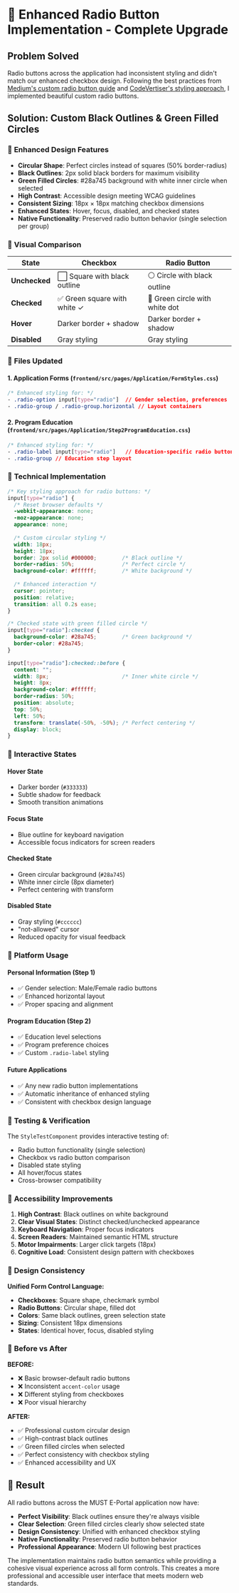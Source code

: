 # 🔘 Enhanced Radio Button Implementation - Complete Upgrade

## Problem Solved
Radio buttons across the application had inconsistent styling and didn't match our enhanced checkbox design. Following the best practices from [Medium's custom radio button guide](https://medium.com/@christinaroise/how-to-create-a-reusable-custom-radiobutton-in-react-with-typescript-3ae7fc704e09) and [CodeVertiser's styling approach](https://www.codevertiser.com/how-to-create-custom-radio-button-in-reactjs/), I implemented beautiful custom radio buttons.

## Solution: Custom Black Outlines & Green Filled Circles

### 🔘 **Enhanced Design Features**
- **Circular Shape**: Perfect circles instead of squares (50% border-radius)
- **Black Outlines**: 2px solid black borders for maximum visibility  
- **Green Filled Circles**: #28a745 background with white inner circle when selected
- **High Contrast**: Accessible design meeting WCAG guidelines
- **Consistent Sizing**: 18px × 18px matching checkbox dimensions
- **Enhanced States**: Hover, focus, disabled, and checked states
- **Native Functionality**: Preserved radio button behavior (single selection per group)

### 🎯 **Visual Comparison**

| State | Checkbox | Radio Button |
|-------|----------|--------------|
| **Unchecked** | ⬜ Square with black outline | ⚪ Circle with black outline |
| **Checked** | ✅ Green square with white ✓ | 🔘 Green circle with white dot |
| **Hover** | Darker border + shadow | Darker border + shadow |
| **Disabled** | Gray styling | Gray styling |

### 📁 **Files Updated**

#### 1. **Application Forms** (`frontend/src/pages/Application/FormStyles.css`)
```css
/* Enhanced styling for: */
- .radio-option input[type="radio"]  // Gender selection, preferences
- .radio-group / .radio-group.horizontal // Layout containers
```

#### 2. **Program Education** (`frontend/src/pages/Application/Step2ProgramEducation.css`)
```css
/* Enhanced styling for: */
- .radio-label input[type="radio"]   // Education-specific radio buttons
- .radio-group // Education step layout
```

### 🎨 **Technical Implementation**

```css
/* Key styling approach for radio buttons: */
input[type="radio"] {
  /* Reset browser defaults */
  -webkit-appearance: none;
  -moz-appearance: none;
  appearance: none;
  
  /* Custom circular styling */
  width: 18px;
  height: 18px;
  border: 2px solid #000000;        /* Black outline */
  border-radius: 50%;               /* Perfect circle */
  background-color: #ffffff;        /* White background */
  
  /* Enhanced interaction */
  cursor: pointer;
  position: relative;
  transition: all 0.2s ease;
}

/* Checked state with green filled circle */
input[type="radio"]:checked {
  background-color: #28a745;        /* Green background */
  border-color: #28a745;
}

input[type="radio"]:checked::before {
  content: "";
  width: 8px;                       /* Inner white circle */
  height: 8px;
  background-color: #ffffff;
  border-radius: 50%;
  position: absolute;
  top: 50%;
  left: 50%;
  transform: translate(-50%, -50%); /* Perfect centering */
  display: block;
}
```

### 🔧 **Interactive States**

#### **Hover State**
- Darker border (`#333333`)
- Subtle shadow for feedback
- Smooth transition animations

#### **Focus State** 
- Blue outline for keyboard navigation
- Accessible focus indicators for screen readers

#### **Checked State**
- Green circular background (`#28a745`)
- White inner circle (8px diameter)
- Perfect centering with transform

#### **Disabled State**
- Gray styling (`#cccccc`)
- "not-allowed" cursor
- Reduced opacity for visual feedback

### 📱 **Platform Usage**

#### **Personal Information (Step 1)**
- ✅ Gender selection: Male/Female radio buttons
- ✅ Enhanced horizontal layout
- ✅ Proper spacing and alignment

#### **Program Education (Step 2)**
- ✅ Education level selections
- ✅ Program preference choices
- ✅ Custom `.radio-label` styling

#### **Future Applications**
- ✅ Any new radio button implementations
- ✅ Automatic inheritance of enhanced styling
- ✅ Consistent with checkbox design language

### 🧪 **Testing & Verification**

The `StyleTestComponent` provides interactive testing of:
- Radio button functionality (single selection)
- Checkbox vs radio button comparison  
- Disabled state styling
- All hover/focus states
- Cross-browser compatibility

### 🌟 **Accessibility Improvements**

1. **High Contrast**: Black outlines on white background
2. **Clear Visual States**: Distinct checked/unchecked appearance
3. **Keyboard Navigation**: Proper focus indicators
4. **Screen Readers**: Maintained semantic HTML structure
5. **Motor Impairments**: Larger click targets (18px)
6. **Cognitive Load**: Consistent design pattern with checkboxes

### 🔄 **Design Consistency**

**Unified Form Control Language:**
- **Checkboxes**: Square shape, checkmark symbol
- **Radio Buttons**: Circular shape, filled dot
- **Colors**: Same black outlines, green selection state
- **Sizing**: Consistent 18px dimensions
- **States**: Identical hover, focus, disabled styling

### 🎯 **Before vs After**

**BEFORE:**
- ❌ Basic browser-default radio buttons
- ❌ Inconsistent `accent-color` usage
- ❌ Different styling from checkboxes
- ❌ Poor visual hierarchy

**AFTER:**  
- ✅ Professional custom circular design
- ✅ High-contrast black outlines
- ✅ Green filled circles when selected
- ✅ Perfect consistency with checkbox styling
- ✅ Enhanced accessibility and UX

## 🚀 **Result**
All radio buttons across the MUST E-Portal application now have:
- **Perfect Visibility**: Black outlines ensure they're always visible
- **Clear Selection**: Green filled circles clearly show selected state  
- **Design Consistency**: Unified with enhanced checkbox styling
- **Native Functionality**: Preserved radio button behavior
- **Professional Appearance**: Modern UI following best practices

The implementation maintains radio button semantics while providing a cohesive visual experience across all form controls. This creates a more professional and accessible user interface that meets modern web standards. 